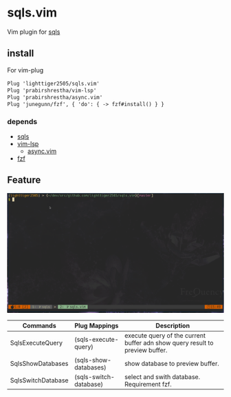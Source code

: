 # sqls.vim

Vim plugin for [sqls](https://github.com/lighttiger2505/sqls)

## install

For vim-plug

```vim
Plug 'lighttiger2505/sqls.vim'
Plug 'prabirshrestha/vim-lsp'
Plug 'prabirshrestha/async.vim'
Plug 'junegunn/fzf', { 'do': { -> fzf#install() } }
```

### depends

- [sqls](https://github.com/lighttiger2505/sqls)
- [vim-lsp](https://github.com/prabirshrestha/vim-lsp)
    - [async.vim](https://github.com/prabirshrestha/async.vim)
- [fzf](https://github.com/junegunn/fzf)

## Feature

![sqls.vim demo](./imgs/sqls_vim_demo.gif)

| Commands           | Plug Mappings                | Description                                                                  |
|--------------------|------------------------------|------------------------------------------------------------------------------|
| SqlsExecuteQuery   | <plug>(sqls-execute-query)   | execute query of the current buffer adn show query result to preview buffer. |
| SqlsShowDatabases  | <plug>(sqls-show-databases)  | show database to preview buffer.                                             |
| SqlsSwitchDatabase | <plug>(sqls-switch-database) | select and swith database. Requirement fzf.                                  |

